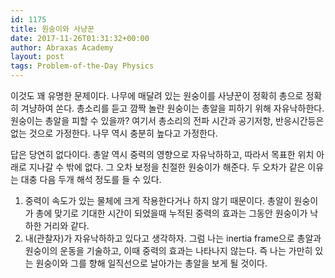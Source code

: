 ```yaml
---
id: 1175
title: 원숭이와 사냥꾼
date: 2017-11-26T01:31:32+00:00
author: Abraxas Academy
layout: post
tags: Problem-of-the-Day Physics
---
```

이것도 꽤 유명한 문제이다.  나무에 매달려 있는 원숭이를 사냥꾼이 정확히 총으로 정확히 겨냥하여 쏜다. 총소리를 듣고 깜짝 놀란 원숭이는 총알을 피하기 위해 자유낙하한다. 원숭이는 총알을 피할 수 있을까? 여기서 총소리의 전파 시간과 공기저항, 반응시간등은 없는 것으로 가정한다. 나무 역시 충분히 높다고 가정한다.

 

 

 

 

 

 

 

 

 

 

 

답은 당연히 없다이다. 총알 역시 중력의 영향으로 자유낙하하고, 따라서 목표한 위치 아래로 지나갈 수 밖에 없다. 그 오차 보정을 친절한 원숭이가 해준다. 두 오차가 같은 이유는 대충 다음 두개 해석 정도를 들 수 있다.

1.  중력이 속도가 있는 물체에 크게 작용한다거나 하지 않기 때문이다. 총알이 원숭이가 총에 맞기로 기대한 시간이 되었을때 누적된 중력의 효과는 그동안 원숭이가 낙하한 거리와 같다.
2. 내(관찰자)가 자유낙하하고 있다고 생각하자. 그럼 나는 inertia frame으로 총알과 원숭이의 운동을 기술하고, 이때 중력의 효과는 나타나지 않는다.  즉 나는 가만히 있는 원숭이와 그를 향해 일직선으로 날아가는 총알을 보게 될 것이다.